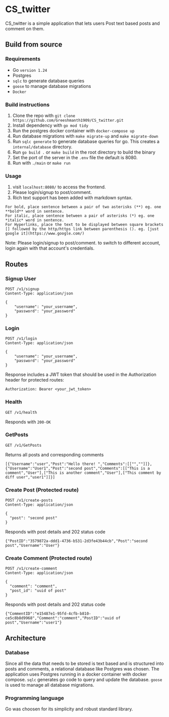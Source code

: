 # CS_twitter
CS_twitter is a simple application that lets users Post text based posts and comment on them.

## Build from source
### Requirements
- Go `version 1.24`
- Postgres
- `sqlc` to generate database queries
- `goose` to manage database migrations
- `Docker`

### Build instructions
1. Clone the repo with `git clone https://github.com/Greeshmanth1909/CS_twitter.git`
2. Install dependency with `go mod tidy`
3. Run the postgres docker container with `docker-compose up`
4. Run database migrations with `make migrate-up` and `make migrate-down`
5. Run `sqlc generate` to generate database queries for go. This creates a `internal/database` directory.
6. Run `go build .` or `make build` in the root directory to build the binary
7. Set the port of the server in the `.env` file the default is 8080.
8. Run with `./main` or `make run`

### Usage
1. visit `localhost:8080/` to access the frontend.
2. Please login/signup to post/comment.
3. Rich text support has been added with markdown syntax.
```
For bold, place sentence between a pair of two asterisks (**) eg. one **bold** word in sentence.
For italic, place sentence between a pair of asterisks (*) eg. one *italic* word in sentence.
For Hyperlinks, place the text to be displayed between square brackets [] followed by the http/https link between parenthesis (). eg. [just google it](https://www.google.com/)
```
Note: Please login/signup to post/comment. to switch to different account, login again with that account's credentials.

## Routes

### Signup User
```http
POST /v1/signup
Content-Type: application/json

{
    "username": "your_username",
    "password": "your_password"
}
```

### Login
```http
POST /v1/login
Content-Type: application/json

{
    "username": "your_username",
    "password": "your_password"
}
```
Response includes a JWT token that should be used in the Authorization header for protected routes:
```
Authorization: Bearer <your_jwt_token>
```
### Health
```http
GET /v1/health
```
Responds with `200-OK`

### GetPosts
```http
GET /v1/GetPosts
```
Returns all posts and corresponding comments
```http
[{"Username":"user","Post":"Hello there! ","Comments":[["",""]]},{"Username":"User1","Post":"second post","Comments":[["This is a comment","User"],["This is another comment","User"],["This comment by diff user","user1"]]}]
```

### Create Post (Protected route)
```http
POST /v1/create-posts
Content-Type: application/json

{
  "post": "second post"
}
```
Responds with post details and 202 status code
```
{"PostID":"3579872a-ddd1-4736-b531-2d3fe43b44cb","Post":"second post","Username":"User"}
```

### Create Comment (Protected route)
```http
POST /v1/create-comment
Content-Type: application/json

{
  "comment": "comment",
  "post_id": "uuid of post"
}
```
Responds with post details and 202 status code
```
{"CommentID":"e15487e1-95fd-4cfb-b810-ce5c8b8d9968","Comment":"comment","PostID":"uuid of post","Username":"user1"}

```

## Architecture
### Database
Since all the data that needs to be stored is text based and is structured into posts and comments, a relational database like Postgres was chosen. The application uses Postgres running in a docker container with docker compose.
`sqlc` generates go code to query and update the database.
`goose` is used to manage all database migrations.

### Programming language
Go was choosen for its simplicity and robust standard library.



